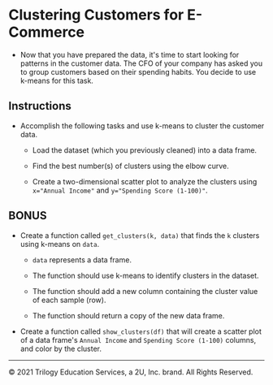 # Clustering Customers for E-Commerce

* Now that you have prepared the data, it's time to start looking for patterns in the customer data. The CFO of your company has asked you to group customers based on their spending habits. You decide to use k-means for this task.

## Instructions

* Accomplish the following tasks and use k-means to cluster the customer data.

  * Load the dataset (which you previously cleaned) into a data frame.

  * Find the best number(s) of clusters using the elbow curve.

  * Create a two-dimensional scatter plot to analyze the clusters using `x="Annual Income"` and `y="Spending Score (1-100)"`.


## BONUS

* Create a function called `get_clusters(k, data)` that finds the `k` clusters using k-means on `data`. 

  * `data` represents a data frame.

  * The function should use k-means to identify clusters in the dataset.

  * The function should add a new column containing the cluster value of each sample (row).

  * The function should return a copy of the new data frame.

* Create a function called `show_clusters(df)` that will create a scatter plot of a data frame's `Annual Income` and `Spending Score (1-100)` columns, and color by the cluster.

---

© 2021 Trilogy Education Services, a 2U, Inc. brand. All Rights Reserved.
